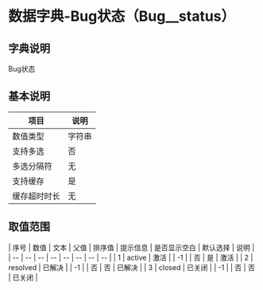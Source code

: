 # 数据字典-Bug状态（Bug__status）
## 字典说明
Bug状态

## 基本说明
| 项目 | 说明 |
| -- | -- |
| 数值类型 | 字符串 |
| 支持多选 | 否 |
| 多选分隔符 | 无 |
| 支持缓存 | 是 |
| 缓存超时时长 | 无 |

## 取值范围
| 序号 | 数值 | 文本 | 父值 | 排序值 | 提示信息 | 是否显示空白 | 默认选择 | 说明 |
| -- | -- | -- | -- | -- | -- | -- | -- |
| 1 | active | 激活 |  | -1 |  | 否 | 是 | 激活 |
| 2 | resolved | 已解决 |  | -1 |  | 否 | 否 | 已解决 |
| 3 | closed | 已关闭 |  | -1 |  | 否 | 否 | 已关闭 |

